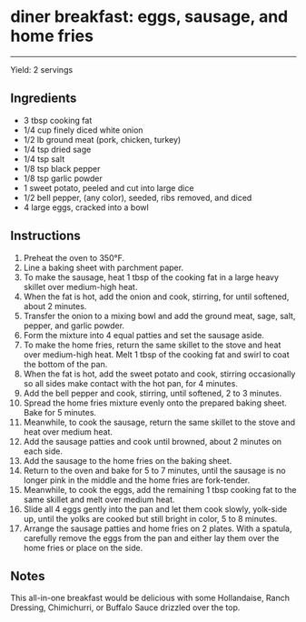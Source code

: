 # diner breakfast: eggs, sausage, and home fries
---
Yield: 2 servings

## Ingredients
- 3 tbsp cooking fat
- 1/4 cup finely diced white onion
- 1/2 lb ground meat (pork, chicken, turkey)
- 1/4 tsp dried sage
- 1/4 tsp salt
- 1/8 tsp black pepper
- 1/8 tsp garlic powder
- 1 sweet potato, peeled and cut into large dice
- 1/2 bell pepper, (any color), seeded, ribs removed, and diced
- 4 large eggs, cracked into a bowl

## Instructions
1. Preheat the oven to 350°F.
2. Line a baking sheet with parchment paper.
3. To make the sausage, heat 1 tbsp of the cooking fat in a large heavy skillet over medium-high heat.
4. When the fat is hot, add the onion and cook, stirring, for until softened, about 2 minutes.
5. Transfer the onion to a mixing bowl and add the ground meat, sage, salt, pepper, and garlic powder.
6. Form the mixture into 4 equal patties and set the sausage aside.
7. To make the home fries, return the same skillet to the stove and heat over medium-high heat. Melt 1 tbsp
of the cooking fat and swirl to coat the bottom of the pan.
8. When the fat is hot, add the sweet potato and cook, stirring occasionally so all sides make contact with the hot pan, for 4 minutes.
9. Add the bell pepper and cook, stirring, until softened, 2 to 3 minutes.
10. Spread the home fries mixture evenly onto the prepared baking sheet. Bake for 5 minutes.
11. Meanwhile, to cook the sausage, return the same skillet to the stove and heat over medium heat.
12. Add the sausage patties and cook until browned, about 2 minutes on each side.
13. Add the sausage to the home fries on the baking sheet.
14. Return to the oven and bake for 5 to 7 minutes, until the sausage is no longer pink in the middle and the home fries
are fork-tender.
15. Meanwhile, to cook the eggs, add the remaining 1 tbsp cooking fat to the same skillet and melt over medium heat.
16. Slide all 4 eggs gently into the pan and let them cook slowly, yolk-side up, until the yolks are cooked but still
bright in color, 5 to 8 minutes.
17. Arrange the sausage patties and home fries on 2 plates. With a spatula, carefully remove the eggs from the pan and either lay them over the home fries or place on the side.

## Notes

This all-in-one breakfast would be delicious with some Hollandaise, Ranch Dressing, Chimichurri, or Buffalo Sauce drizzled over the top.
